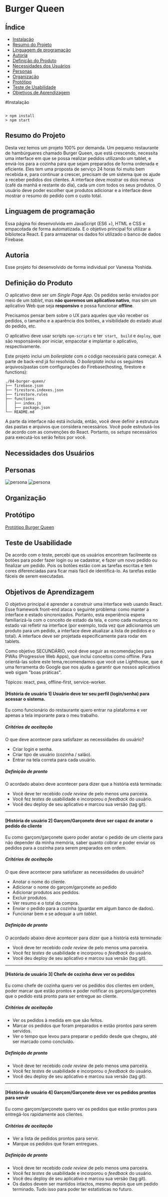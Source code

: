 # Burger Queen

## Índice

* [Instalação](#Instalação)
* [Resumo do Projeto](#Resumo-do-Projeto)
* [Linguagem de programação](#Linguagem-de-programação)
* [Autoria](#Autoria)
* [Definição do Produto](#Definição-do-produto)
* [Necessidades dos Usuários](#Necessidades-dos-Usuários)
* [Personas](#Personas)
* [Organização](#Organização)
* [Protótipo](#Protótipo)
* [Teste de Usabilidade](#Teste-de-usabilidade)
* [Objetivos de Aprendizagem](#Objetivos-de-Aprendizagem)

#Instalação
```node

> npm install
> npm start

```

## Resumo do Projeto
Desta vez temos um projeto 100% por demanda. Um pequeno restaurante de hambúrgueres chamado Burger Queen, que está crescendo, necessita uma interface em que se possa realizar pedidos utilizando um tablet, e enviá-los para a cozinha para que sejam preparados de forma ordenada e eficiente. 
Eles tem uma proposta de serviço 24 horas foi muito bem recebida e, para continuar a crescer, precisam de um sistema que os ajude a receber pedidos dos clientes.
A interface deve mostrar os dois menus (café da manhã e restante do dia), cada um com todos os seus produtos. O usuário deve poder escolher que produtos adicionar e a interface deve mostrar o resumo do pedido com o custo total.

## Linguagem de programação
Essa página foi desenvolvida em JavaScript (ES6 +), HTML e CSS e empacotada de forma automatizada. E o objetivo principal foi utilizar a biblioteca React. E para armazenar os dados foi utilizado o banco de dados Firebase.

## Autoria
Esse projeto foi desenvolvido de forma individual por Vanessa Yoshida.

## Definição do Produto

O aplicativo deve ser um _Single Page App_. Os pedidos serão enviados por meio de um _tablet_, mas **não queremos um aplicativo nativo**, mas sim um aplicativo Web que seja **responsivo** e possa funcionar **offline**.

Precisamos pensar bem sobre o UX para aqueles que vão receber os pedidos, o tamanho e a aparência dos botões, a visibilidade do estado atual do pedido, etc.

O aplicativo deve usar scripts `npm-scripts` e ter` start`, ` build` e `deploy`, que são responsáveis por iniciar, empacotar e implantar o aplicativo, respectivamente.

Este projeto inclui um _boilerplate_ com o código necessário para começar. A parte de back-end já foi resolvida. O _boilerplate_ inclui os seguintes arquivos/pastas com configurações do Firebase(hosting, firestore e functions):

```text
./04-burger-queen/
├── firebase.json
├── firestore.indexes.json
├── firestore.rules
├── functions
│   ├── index.js
│   ├── package.json
└── README.md
```

A parte da interface não está incluída, então, você deve definir a estrutura das
pastas e arquivos que considera necessários. Você pode estruturá-los de acordo
com as convenções do React. Portanto, os _setups_ necessários para
executá-los serão feitos por você.

## Necessidades dos Usuários

## Personas
![persona](/public/assets/img/persona-renata.png)
![persona](/public/assets/img/persona-hugo.png)

## Organização

## Protótipo
[Protótipo Burger Queen](https://xd.adobe.com/view/22849aa8-f906-4d2c-6881-aa86234d765d-54b5/?fullscreen)

## Teste de Usabilidade
De acordo com o teste, percebi que os usuários encontram facilmente os botões para poder fazer login ou se cadastrar, e fazer um novo pedido ou finalizar um pedido. Pois os botões estão com as tarefas escritas e tem cores diferenciadas para ficar mais fácil de identificá-lo. As tarefas estão fáceis de serem executadas.

## Objetivos de Aprendizagem
O objetivo principal é aprender a construir uma interface web usando React. Esse framework front-end ataca o seguinte problema: como manter a interface e estado sincronizados. Portanto, esta experiência espera familiarizá-la com o conceito de estado da tela, e como cada mudança no estado vai refletir na interface (por exemplo, toda vez que adicionamos um produto para um pedido, a interface deve atualizar a lista de pedidos e o total). A interface deve ser projetada especificamente para rodar em tablets.

Como objetivo SECUNDÁRIO, você deve seguir as recomendações para PWAs (Progressive Web Apps), que inclui conceitos como offline. Para orientá-las sobre este tema,recomendamos que você use Lighthouse, que é uma ferramenta do Google que nos ajuda a garantir que nossos aplicativos web sigam "boas práticas".

Tópicos: react, pwa, offline-first, service-worker.  



#### [História de usuário 1] Usuário deve ter seu perfil (login/senha) para acessar o sistema.

Eu como funcionário do restaurante quero entrar na plataforma e ver apenas a
tela imporante para o meu trabalho.

##### Critérios de aceitação

O que deve acontecer para satisfazer as necessidades do usuário?

* Criar login e senha.
* Criar tipo de usuário (cozinha / salão).
* Entrar na tela correta para cada usuário.

##### Definição de pronto

O acordado abaixo deve acontecer para dizer que a história está terminada:

* Você deve ter recebido _code review_ de pelo menos uma parceira.
* Você fez _testes_ de usabilidade e incorporou o _feedback_ do usuário.
* Você deu deploy de seu aplicativo e marcou sua versão (tag git).

***

#### [História de usuário 2] Garçom/Garçonete deve ser capaz de anotar o pedido do cliente

Eu como garçom/garçonete quero poder anotar o pedido de um cliente para não
depender da minha memória, saber quanto cobrar e poder enviar os pedidos para a
cozinha para serem preparados em ordem.

##### Critérios de aceitação

O que deve acontecer para satisfazer as necessidades do usuário?

* Anotar o nome do cliente.
* Adicionar o nome do garçom/garçonete ao pedido
* Adicionar produtos aos pedidos.
* Excluir produtos.
* Ver resumo e o total da compra.
* Enviar o pedido para a cozinha (guardar em algum banco de dados).
* Funcionar bem e se adequar a um _tablet_.

##### Definição de pronto

O acordado abaixo deve acontecer para dizer que a história está terminada:

* Você deve ter recebido _code review_ de pelo menos uma parceira.
* Você fez _testes_ de usabilidade e incorporou o _feedback_ do usuário.
* Você deu deploy de seu aplicativo e marcou sua versão (tag git).

***

#### [História de usuário 3] Chefe de cozinha deve ver os pedidos

Eu como chefe de cozinha quero ver os pedidos dos clientes em ordem, poder marcar que estão prontos e poder notificar os garçons/garçonetes que o pedido está pronto para ser entregue ao cliente.

##### Critérios de aceitação

* Ver os pedidos à medida em que são feitos.
* Marcar os pedidos que foram preparados e estão prontos para serem servidos.
* Ver o tempo que levou para preparar o pedido desde que chegou, até ser marcado como concluído.

##### Definição de pronto

* Você deve ter recebido _code review_ de pelo menos uma parceira.
* Você fez _testes_ de usabilidade e incorporou o _feedback_ do usuário.
* Você deu deploy de seu aplicativo e marcou sua versão (tag git).

***

#### [História de usuário 4] Garçom/Garçonete deve ver os pedidos prontos para servir

Eu como garçom/garçonete quero ver os pedidos que estão prontos para entregá-los rapidamente aos clientes.

##### Critérios de aceitação

* Ver a lista de pedidos prontos para servir.
* Marque os pedidos que foram entregues.

##### Definição de pronto

* Você deve ter recebido _code review_ de pelo menos uma parceira.
* Você fez _testes_ de usabilidade e incorporou o _feedback_ do usuário.
* Você deu deploy de seu aplicativo e marcou sua versão (tag git).
* Os dados devem ser mantidos intactos, mesmo depois que um pedido terminado. Tudo isso para poder ter estatísticas no futuro.
